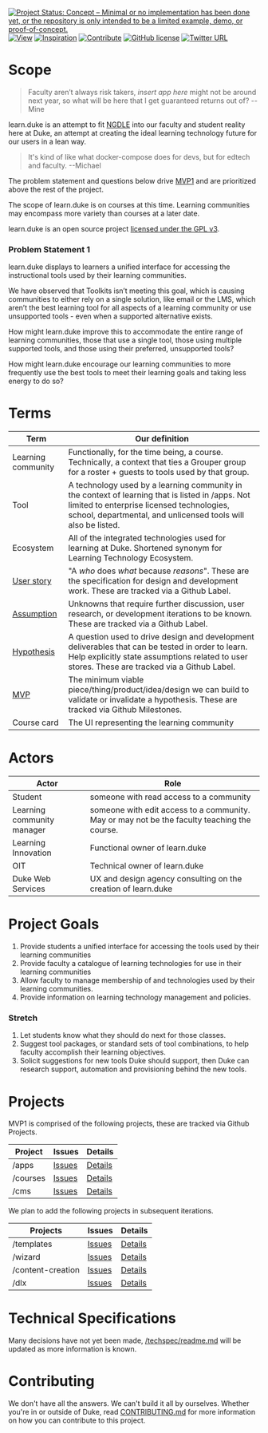[![Project Status: Concept – Minimal or no implementation has been done yet, or the repository is only intended to be a limited example, demo, or proof-of-concept.](http://www.repostatus.org/badges/latest/concept.svg)](http://www.repostatus.org/#concept)
[![View](https://img.shields.io/badge/read-github.io-orange.svg)](https://dukelearninginnovation.github.io/learn.duke/)
[![Inspiration](https://img.shields.io/badge/inspiration-invisionapp-ff69b4.svg)](https://projects.invisionapp.com/d/main#/projects/boards/5767824)
[![Contribute](https://img.shields.io/badge/contribute-github-green.svg)](https://github.com/DukeLearningInnovation/learn.duke)
[![GitHub license](https://img.shields.io/github/license/DukeLearningInnovation/learn.duke.svg)](https://github.com/DukeLearningInnovation/learn.duke)
[![Twitter URL](https://img.shields.io/twitter/url/http/shields.io.svg?style=social)](https://twitter.com/dukelearning)

# Scope

> Faculty aren’t always risk takers, *insert app here* might not be around next year, so what will be here that I get guaranteed returns out of? --Mine

learn.duke is an attempt to fit [NGDLE](//ngdle.org) into our faculty and student reality here at Duke, an attempt at creating the ideal learning technology future for our users in a lean way.

> It's kind of like what docker-compose does for devs, but for edtech and faculty. --Michael

The problem statement and questions below drive [MVP1](https://github.com/DukeLearningInnovation/learn.duke/milestone/1) and are prioritized above the rest of the project.

The scope of learn.duke is on courses at this time. Learning communities may encompass more variety than courses at a later date.

learn.duke is an open source project [licensed under the GPL v3](LICENSE).

### Problem Statement 1

learn.duke displays to learners a unified interface for accessing the instructional tools used by their learning communities. 

We have observed that Toolkits isn’t meeting this goal, which is causing communities to either rely on a single solution, like email or the LMS, which aren’t the best learning tool for all aspects of a learning community or use unsupported tools - even when a supported alternative exists. 

How might learn.duke improve this to accommodate the entire range of learning communities, those that use a single tool, those using multiple supported tools, and those using their preferred, unsupported tools? 

How might learn.duke encourage our learning communities to more frequently use the best tools to meet their learning goals and taking less energy to do so?

# Terms
Term | Our definition
-----|---------------
Learning community | Functionally, for the time being, a course. Technically, a context that ties a Grouper group for a roster + guests to tools used by that group.  
Tool | A technology used by a learning community in the context of learning that is listed in /apps. Not limited to enterprise licensed technologies, school, departmental, and unlicensed tools will also be listed.
Ecosystem | All of the integrated technologies used for learning at Duke. Shortened synonym for Learning Technology Ecosystem.
[User story](https://github.com/DukeLearningInnovation/learn.duke/issues?q=is%3Aopen+is%3Aissue+label%3A%22user+story%22) | "A *who* does *what* because *reasons*". These are the specification for design and development work. These are tracked via a Github Label. 
[Assumption](https://github.com/DukeLearningInnovation/learn.duke/issues?q=is%3Aopen+is%3Aissue+label%3Aassumption) | Unknowns that require further discussion, user research, or development iterations to be known. These are tracked via a Github Label.
[Hypothesis](https://github.com/DukeLearningInnovation/learn.duke/issues?q=is%3Aopen+is%3Aissue+label%3Ahypothesis) | A question used to drive design and development deliverables that can be tested in order to learn. Help explicitly state assumptions related to user stores. These are tracked via a Github Label.
[MVP](https://github.com/DukeLearningInnovation/learn.duke/milestones) | The minimum viable piece/thing/product/idea/design we can build to validate or invalidate a hypothesis. These are tracked via Github Milestones.
Course card | The UI representing the learning community

# Actors

Actor | Role
------|-----
Student | someone with read access to a community
Learning community manager | someone with edit access to a community. May or may not be the faculty teaching the course.
Learning Innovation | Functional owner of learn.duke
OIT | Technical owner of learn.duke
Duke Web Services | UX and design agency consulting on the creation of learn.duke

# Project Goals
1. Provide students a unified interface for accessing the tools used by their learning communities
1. Provide faculty a catalogue of learning technologies for use in their learning communities
1. Allow faculty to manage membership of and technologies used by their learning communities.
1. Provide information on learning technology management and policies. 
	
### Stretch
1. Let students know what they should do next for those classes.
1. Suggest tool packages, or standard sets of tool combinations, to help faculty accomplish their learning objectives.
1. Solicit suggestions for new tools Duke should support, then Duke can research support, automation and provisioning behind the new tools. 

# Projects
MVP1 is comprised of the following projects, these are tracked via Github Projects.

Project | Issues | Details
---|---|---
/apps | [Issues](https://github.com/DukeLearningInnovation/learn.duke/issues?q=is%3Aopen+is%3Aissue+project%3ADukeLearningInnovation%2Flearn.duke%2F2) | [Details](apps/readme.md)
/courses | [Issues](https://github.com/DukeLearningInnovation/learn.duke/issues?q=is%3Aopen+is%3Aissue+project%3ADukeLearningInnovation%2Flearn.duke%2F1) | [Details](courses/readme.md)
/cms | [Issues](https://github.com/DukeLearningInnovation/learn.duke/issues?q=is%3Aopen+is%3Aissue+project%3ADukeLearningInnovation%2Flearn.duke%2F10) | [Details](cms/readme.md)

We plan to add the following projects in subsequent iterations.  

Projects | Issues | Details
---|---|---
/templates | [Issues](https://github.com/DukeLearningInnovation/learn.duke/issues?q=is%3Aopen+is%3Aissue+project%3ADukeLearningInnovation%2Flearn.duke%2F13) | [Details](templates/readme.md)
/wizard | [Issues](https://github.com/DukeLearningInnovation/learn.duke/issues?q=is%3Aopen+is%3Aissue+project%3ADukeLearningInnovation%2Flearn.duke%2F12) | [Details](wizard/readme.md)
/content-creation | [Issues](https://github.com/DukeLearningInnovation/learn.duke/issues?q=is%3Aopen+is%3Aissue+project%3ADukeLearningInnovation%2Flearn.duke%2F11) | [Details](content-creation/readme.md)
/dlx | [Issues](https://github.com/DukeLearningInnovation/learn.duke/issues?q=is%3Aopen+is%3Aissue+project%3ADukeLearningInnovation%2Flearn.duke%2F9) | [Details](dlx/readme.md)


# Technical Specifications
Many decisions have not yet been made, [/techspec/readme.md](techspec/readme.md) will be updated as more information is known.

# Contributing
We don't have all the answers. We can't build it all by ourselves. Whether you're in or outside of Duke, read [CONTRIBUTING.md](CONTRIBUTING.md) for more information on how you can contribute to this project.

